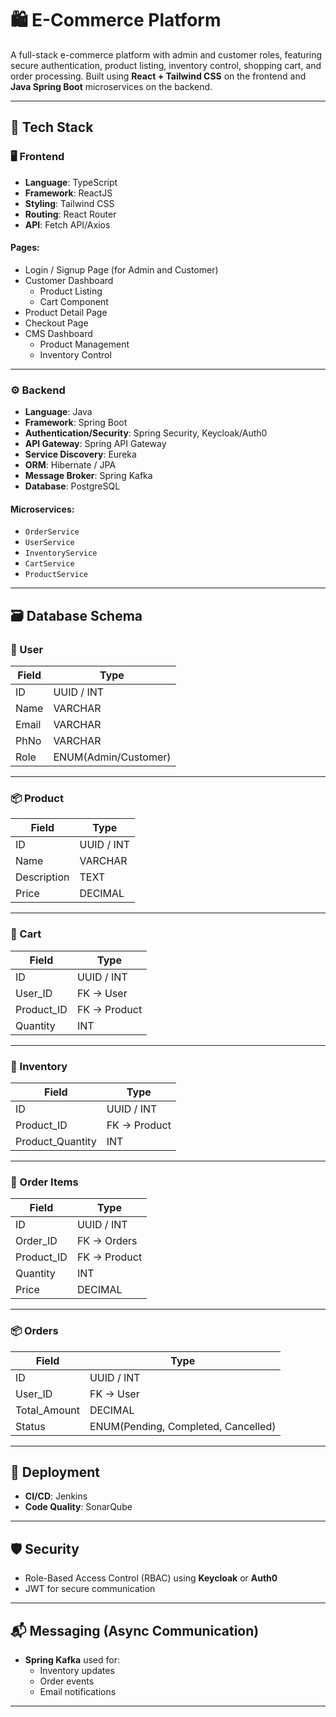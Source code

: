 # 🛍️ E-Commerce Platform

A full-stack e-commerce platform with admin and customer roles, featuring secure authentication, product listing, inventory control, shopping cart, and order processing. Built using **React + Tailwind CSS** on the frontend and **Java Spring Boot** microservices on the backend.

---

## 🔧 Tech Stack

### 🖥️ Frontend

- **Language**: TypeScript
- **Framework**: ReactJS
- **Styling**: Tailwind CSS
- **Routing**: React Router
- **API**: Fetch API/Axios

#### Pages:

- Login / Signup Page (for Admin and Customer)
- Customer Dashboard
  - Product Listing
  - Cart Component
- Product Detail Page
- Checkout Page
- CMS Dashboard
  - Product Management
  - Inventory Control

---

### ⚙️ Backend

- **Language**: Java
- **Framework**: Spring Boot
- **Authentication/Security**: Spring Security, Keycloak/Auth0
- **API Gateway**: Spring API Gateway
- **Service Discovery**: Eureka
- **ORM**: Hibernate / JPA
- **Message Broker**: Spring Kafka
- **Database**: PostgreSQL

#### Microservices:

- `OrderService`
- `UserService`
- `InventoryService`
- `CartService`
- `ProductService`

---

## 🗃️ Database Schema

### 🧑 User
| Field     | Type        |
|-----------|-------------|
| ID        | UUID / INT  |
| Name      | VARCHAR     |
| Email     | VARCHAR     |
| PhNo      | VARCHAR     |
| Role      | ENUM(Admin/Customer) |

---

### 📦 Product
| Field     | Type        |
|-----------|-------------|
| ID        | UUID / INT  |
| Name      | VARCHAR     |
| Description | TEXT      |
| Price     | DECIMAL     |

---

### 🛒 Cart
| Field     | Type        |
|-----------|-------------|
| ID        | UUID / INT  |
| User_ID   | FK → User   |
| Product_ID| FK → Product|
| Quantity  | INT         |

---

### 🏪 Inventory
| Field          | Type        |
|----------------|-------------|
| ID             | UUID / INT  |
| Product_ID     | FK → Product|
| Product_Quantity | INT       |

---

### 📑 Order Items
| Field      | Type         |
|------------|--------------|
| ID         | UUID / INT   |
| Order_ID   | FK → Orders  |
| Product_ID | FK → Product |
| Quantity   | INT          |
| Price      | DECIMAL      |

---

### 📦 Orders
| Field        | Type        |
|--------------|-------------|
| ID           | UUID / INT  |
| User_ID      | FK → User   |
| Total_Amount | DECIMAL     |
| Status       | ENUM(Pending, Completed, Cancelled) |

---

## 🚀 Deployment

- **CI/CD**: Jenkins
- **Code Quality**: SonarQube

---

## 🛡️ Security

- Role-Based Access Control (RBAC) using **Keycloak** or **Auth0**
- JWT for secure communication

---

## 📬 Messaging (Async Communication)

- **Spring Kafka** used for:
  - Inventory updates
  - Order events
  - Email notifications

---

